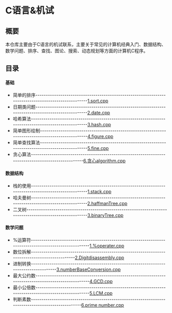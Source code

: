 # C语言&amp;机试
## 概要
本仓库主要由于C语言的机试联系，主要关于常见的计算机经典入门、数据结构、数学问题、排序、查找、图论、搜索、动态规划等方面的计算机C程序。
## 目录
#### 基础
* 简单的排序---------------------------------------------------------------------------------------------------[1.sort.cpp](https://github.com/shenzhengyang/Clanguage/blob/master/%E5%9F%BA%E7%A1%80/1.sort.cpp)
* 日期类问题---------------------------------------------------------------------------------------------------[2.date.cpp](https://github.com/shenzhengyang/Clanguage/blob/master/%E5%9F%BA%E7%A1%80/2.date.cpp)
* 哈希算法-----------------------------------------------------------------------------------------------------[3.hash.cpp](https://github.com/shenzhengyang/Clanguage/blob/master/%E5%9F%BA%E7%A1%80/3.hash.cpp)
* 简单图形绘制-------------------------------------------------------------------------------------------------[4.figure.cpp](https://github.com/shenzhengyang/Clanguage/blob/master/%E5%9F%BA%E7%A1%80/4.figure.cpp)
* 简单查找算法-------------------------------------------------------------------------------------------------[5.fine.cpp](https://github.com/shenzhengyang/Clanguage/blob/master/%E5%9F%BA%E7%A1%80/5.fine.cpp)
* 贪心算法---------------------------------------------------------------------------------------------------[6.贪心algorithm.cpp](https://github.com/shenzhengyang/Clanguage/blob/master/%E5%9F%BA%E7%A1%80/6.%E8%B4%AA%E5%BF%83algorithm.cpp)
#### 数据结构
* 栈的使用-----------------------------------------------------------------------------------------------------[1.stack.cpp](https://github.com/shenzhengyang/Clanguage/blob/master/%E6%95%B0%E6%8D%AE%E7%BB%93%E6%9E%84/1.stack.cpp)
* 哈夫曼树-----------------------------------------------------------------------------------------------------[2.haffmanTree.cpp](https://github.com/shenzhengyang/Clanguage/blob/master/%E6%95%B0%E6%8D%AE%E7%BB%93%E6%9E%84/2.haffmanTree.cpp)
* 二叉树--------------------------------------------------------------------------------------------------------[3.binaryTree.cpp](https://github.com/shenzhengyang/Clanguage/blob/master/%E6%95%B0%E6%8D%AE%E7%BB%93%E6%9E%84/binaryTree.cpp)
#### 数学问题
* %运算符------------------------------------------------------------------------------------------------------[1.%operater.cpp](https://github.com/shenzhengyang/Clanguage/blob/master/%E6%95%B0%E5%AD%A6%E9%97%AE%E9%A2%98/1.%25operater.cpp)
* 数位拆解-----------------------------------------------------------------------------------------------[2.Digitdisassembly.cpp](https://github.com/shenzhengyang/Clanguage/blob/master/%E6%95%B0%E5%AD%A6%E9%97%AE%E9%A2%98/2.Digit%20disassembly.cpp)
* 进制转换--------------------------------------------------------------------------------------[3.numberBaseConversion.cpp](https://github.com/shenzhengyang/Clanguage/blob/master/数学问题/3.numberBaseConversion.cpp)
* 最大公约数----------------------------------------------------------------------------------------------------[4.GCD.cpp](https://github.com/shenzhengyang/Clanguage/blob/master/%E6%95%B0%E5%AD%A6%E9%97%AE%E9%A2%98/4.GCD.cpp)
* 最小公倍数----------------------------------------------------------------------------------------------------[5.LCM.cpp](https://github.com/shenzhengyang/Clanguage/blob/master/%E6%95%B0%E5%AD%A6%E9%97%AE%E9%A2%98/5.LCM.cpp)
* 判断素数--------------------------------------------------------------------------------------------------[6.prime number.cpp](https://github.com/shenzhengyang/Clanguage/blob/master/%E6%95%B0%E5%AD%A6%E9%97%AE%E9%A2%98/6.prime%20number.cpp)
